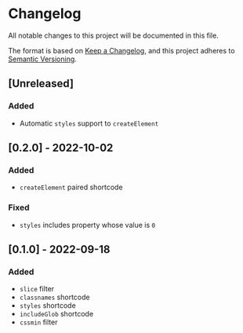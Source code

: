 # Changelog
All notable changes to this project will be documented in this file.

The format is based on [Keep a Changelog](https://keepachangelog.com/en/1.0.0/),
and this project adheres to [Semantic Versioning](https://semver.org/spec/v2.0.0.html).

## [Unreleased]
### Added
- Automatic `styles` support to `createElement`

## [0.2.0] - 2022-10-02
### Added
- `createElement` paired shortcode

### Fixed
- `styles` includes property whose value is `0`

## [0.1.0] - 2022-09-18
### Added
- `slice` filter
- `classnames` shortcode
- `styles` shortcode
- `includeGlob` shortcode
- `cssmin` filter
